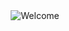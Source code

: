 <div align="center">
<img src="https://github.com/fnky/fnky/raw/fnky/img/welcome-fire.gif" alt="Welcome" align="center">
</div>


